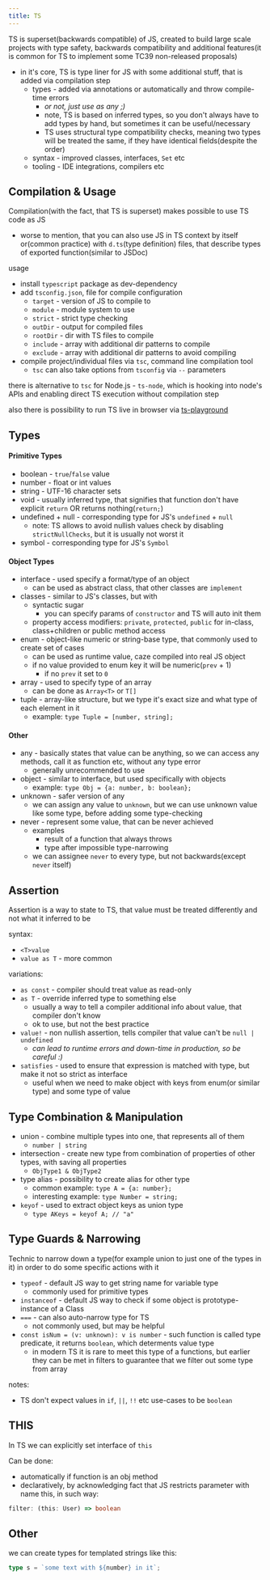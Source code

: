 ```yaml
---
title: TS
---
```

TS is superset(backwards compatible) of JS, created to build large scale projects with type safety, backwards compatibility and additional features(it is common for TS to implement some TC39 non-released proposals)
- in it's core, TS is type liner for JS with some additional stuff, that is added via compilation step
	- types - added via annotations or automatically and throw compile-time errors
		- *or not, just use as any ;)* 
		- note, TS is based on inferred types, so you don't always have to add types by hand, but sometimes it can be useful/necessary
		- TS uses structural type compatibility checks, meaning two types will be treated the same, if they have identical fields(despite the order)
	- syntax - improved classes, interfaces, `Set` etc
	- tooling - IDE integrations, compilers etc

## Compilation & Usage
Compilation(with the fact, that TS is superset) makes possible to use TS code as JS
- worse to mention, that you can also use JS in TS context by itself or(common practice) with `d.ts`(type definition) files, that describe types of exported function(similar to JSDoc)

usage
- install `typescript` package as dev-dependency
- add `tsconfig.json`, file for compile configuration
	- `target` - version of JS to compile to
	- `module` - module system to use
	- `strict` - strict type checking
	- `outDir` - output for compiled files
	- `rootDir` - dir with TS files to compile
	- `include` - array with additional dir patterns to compile
	- `exclude` - array with additional dir patterns to avoid compiling
- compile project/individual files via `tsc`, command line compilation tool
	- `tsc` can also take options from `tsconfig` via `--` parameters

there is alternative to `tsc` for Node.js - `ts-node`, which is hooking into node's APIs and enabling direct TS execution without compilation step

also there is possibility to run TS live in browser via [ts-playground](https://www.typescriptlang.org/play/) 

## Types
#### Primitive Types
- boolean - `true`/`false` value
- number - float or int values
- string - UTF-16 character sets
- void - usually inferred type, that signifies that function don't have explicit `return` OR returns nothing(`return;`)
- undefined + null - corresponding type for JS's `undefined` + `null`
	- note: TS allows to avoid nullish values check by disabling `strictNullChecks`, but it is usually not worst it
- symbol - corresponding type for JS's `Symbol` 

#### Object Types
- interface - used specify a format/type of an object
	- can be used as abstract class, that other classes are `implement` 
- classes - similar to JS's classes, but with
	- syntactic sugar
		- you can specify params of `constructor` and TS will auto init them
	- property access modifiers: `private`, `protected`, `public` for in-class, class+children or public method access
- enum - object-like numeric or string-base type, that commonly used to create set of cases
	- can be used as runtime value, caze compiled into real JS object
	- if no value provided to enum key it will be numeric(`prev` + 1)
		- if no `prev` it set to `0` 
- array - used to specify type of an array
	- can be done as `Array<T>` or `T[]` 
- tuple - array-like structure, but we type it's exact size and what type of each element in it
	- example: `type Tuple = [number, string];` 

#### Other
- any - basically states that value can be anything, so we can access any methods, call it as function etc, without any type error
	- generally unrecommended to use
- object - similar to interface, but used specifically with objects
	- example: `type Obj = {a: number, b: boolean};` 
- unknown - safer version of any
	- we can assign any value to `unknown`, but we can use unknown value like some type, before adding some type-checking
- never - represent some value, that can be never achieved
	- examples
		- result of a function that always throws
		- type after impossible type-narrowing
	- we can assignee `never` to every type, but not backwards(except `never` itself)

## Assertion
Assertion is a way to state to TS, that value must be treated differently and not what it inferred to be

syntax:
- `<T>value` 
- `value as T` - more common

variations:
- `as const` - compiler should treat value as read-only
- `as T` - override inferred type to something else
	- usually a way to tell a compiler additional info about value, that compiler don't know
	- ok to use, but not the best practice
- `value!` - non nullish assertion, tells compiler that value can't be `null | undefined` 
	- *can lead to runtime errors and down-time in production, so be careful :)* 
- `satisfies` - used to ensure that expression is matched with type, but make it not so strict as interface
	- useful when we need to make object with keys from enum(or similar type) and some type of value

## Type Combination & Manipulation
- union - combine multiple types into one, that represents all of them
	- `number | string` 
- intersection - create new type from combination of properties of other types, with saving all properties
	- `ObjType1 & ObjType2` 
- type alias - possibility to create alias for other type
	- common example: `type A = {a: number};` 
	- interesting example: `type Number = string;` 
- `keyof` - used to extract object keys as union type
	- `type AKeys = keyof A; // "a"` 

## Type Guards & Narrowing
Technic to narrow down a type(for example union to just one of the types in it) in order to do some specific actions with it
- `typeof` - default JS way to get string name for variable type
	- commonly used for primitive types
- `instanceof` - default JS way to check if some object is prototype-instance of a Class
- `===` - can also auto-narrow type for TS
	- not commonly used, but may be helpful
- `const isNum = (v: unknown): v is number` - such function is called type predicate, it returns `boolean`, which determents value type
	- in modern TS it is rare to meet this type of a functions, but earlier they can be met in filters to guarantee that we filter out some type from array

notes:
- TS don't expect values in `if`, `||`, `!!` etc use-cases to be `boolean` 


## THIS
In TS we can explicitly set interface of `this` 

Can be done:
- automatically if function is an obj method
- declaratively, by acknowledging fact that JS restricts parameter with name this, in such way:
```ts
filter: (this: User) => boolean
```

## Other
we can create types for templated strings like this:
```ts
type s = `some text with ${number} in it`;
```
